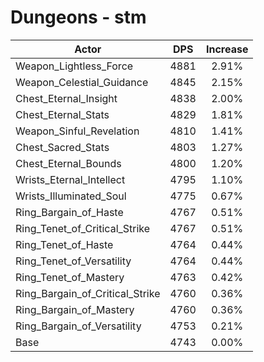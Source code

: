 # Dungeons - stm
| Actor | DPS | Increase |
|---|:---:|:---:|
|Weapon_Lightless_Force|4881|2.91%|
|Weapon_Celestial_Guidance|4845|2.15%|
|Chest_Eternal_Insight|4838|2.00%|
|Chest_Eternal_Stats|4829|1.81%|
|Weapon_Sinful_Revelation|4810|1.41%|
|Chest_Sacred_Stats|4803|1.27%|
|Chest_Eternal_Bounds|4800|1.20%|
|Wrists_Eternal_Intellect|4795|1.10%|
|Wrists_Illuminated_Soul|4775|0.67%|
|Ring_Bargain_of_Haste|4767|0.51%|
|Ring_Tenet_of_Critical_Strike|4767|0.51%|
|Ring_Tenet_of_Haste|4764|0.44%|
|Ring_Tenet_of_Versatility|4764|0.44%|
|Ring_Tenet_of_Mastery|4763|0.42%|
|Ring_Bargain_of_Critical_Strike|4760|0.36%|
|Ring_Bargain_of_Mastery|4760|0.36%|
|Ring_Bargain_of_Versatility|4753|0.21%|
|Base|4743|0.00%|
